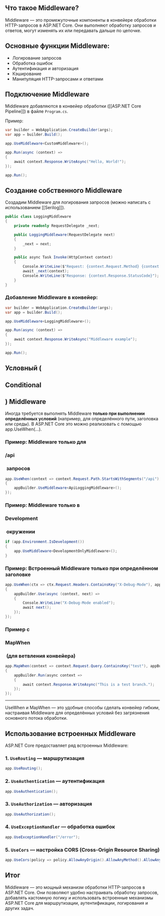 ## Что такое Middleware?
Middleware — это промежуточные компоненты в конвейере обработки HTTP-запросов в ASP.NET Core. Они выполняют обработку запросов и ответов, могут изменять их или передавать дальше по цепочке.

## Основные функции Middleware:
- Логирование запросов
- Обработка ошибок
- Аутентификация и авторизация
- Кэширование
- Манипуляция HTTP-запросами и ответами

## Подключение Middleware
Middleware добавляются в конвейер обработки ([[ASP.NET Core Pipeline]]) в файле `Program.cs`.

Пример:
```csharp
var builder = WebApplication.CreateBuilder(args);
var app = builder.Build();

app.UseMiddleware<CustomMiddleware>();

app.Run(async (context) =>
{
    await context.Response.WriteAsync("Hello, World!");
});

app.Run();
```

## Создание собственного Middleware

Создадим Middleware для логирования запросов (можно написать с использованием [[Serilog]]).

```csharp
public class LoggingMiddleware
{
    private readonly RequestDelegate _next;

    public LoggingMiddleware(RequestDelegate next)
    {
        _next = next;
    }

    public async Task Invoke(HttpContext context)
    {
        Console.WriteLine($"Request: {context.Request.Method} {context.Request.Path}");
        await _next(context);
        Console.WriteLine($"Response: {context.Response.StatusCode}");
    }
}
```

### Добавление Middleware в конвейер:
```csharp
var builder = WebApplication.CreateBuilder(args);
var app = builder.Build();

app.UseMiddleware<LoggingMiddleware>();

app.Run(async (context) =>
{
    await context.Response.WriteAsync("Middleware example");
});

app.Run();
```

## **Условный (**

## **Conditional**

## **) Middleware**

  

Иногда требуется выполнять Middleware **только при выполнении определённых условий** (например, для определённого пути, заголовка или среды). В ASP.NET Core это можно реализовать с помощью app.UseWhen(...).

  

### **Пример: Middleware только для** 

### **/api**

###  **запросов**

``` csharp
app.UseWhen(context => context.Request.Path.StartsWithSegments("/api"), appBuilder =>
{
    appBuilder.UseMiddleware<ApiLoggingMiddleware>();
});
```

### **Пример: Middleware только в** 

### **Development**

###  **окружении**

``` csharp
if (app.Environment.IsDevelopment())
{
    app.UseMiddleware<DevelopmentOnlyMiddleware>();
}
```

### **Пример: Встроенный Middleware только при определённом заголовке**

``` csharp
app.UseWhen(ctx => ctx.Request.Headers.ContainsKey("X-Debug-Mode"), appBuilder =>
{
    appBuilder.Use(async (context, next) =>
    {
        Console.WriteLine("X-Debug-Mode enabled");
        await next();
    });
});
```

### **Пример с** 

### **MapWhen**

###  **(для ветвления конвейера)**

``` csharp
app.MapWhen(context => context.Request.Query.ContainsKey("test"), appBuilder =>
{
    appBuilder.Run(async context =>
    {
        await context.Response.WriteAsync("This is a test branch.");
    });
});
```

---

UseWhen и MapWhen — это удобные способы сделать конвейер гибким, настраивая Middleware для определённых условий без загрязнения основного потока обработки.

## Использование встроенных Middleware
ASP.NET Core предоставляет ряд встроенных Middleware:

### 1. **`UseRouting`** — маршрутизация
```csharp
app.UseRouting();
```

### 2. **`UseAuthentication`** — аутентификация
```csharp
app.UseAuthentication();
```

### 3. **`UseAuthorization`** — авторизация
```csharp
app.UseAuthorization();
```

### 4. **`UseExceptionHandler`** — обработка ошибок
```csharp
app.UseExceptionHandler("/error");
```

### 5. **`UseCors`** — настройка CORS (Cross-Origin Resource Sharing)
```csharp
app.UseCors(policy => policy.AllowAnyOrigin().AllowAnyMethod().AllowAnyHeader());
```

## Итог
Middleware — это мощный механизм обработки HTTP-запросов в ASP.NET Core. Они позволяют удобно настраивать обработку запросов, добавлять кастомную логику и использовать встроенные механизмы ASP.NET Core для маршрутизации, аутентификации, логирования и других задач.
